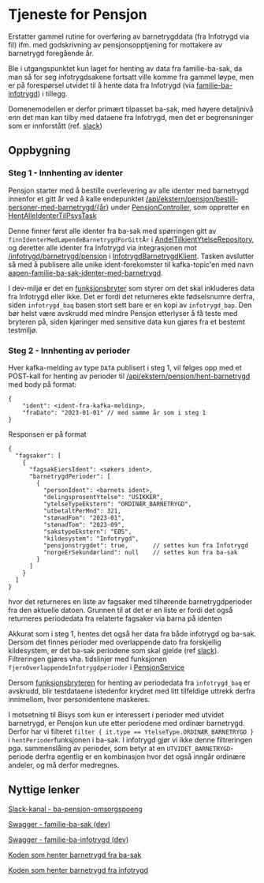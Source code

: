 # Tjeneste for Pensjon

Erstatter gammel rutine for overføring av barnetrygddata (fra Infotrygd via fil) ifm. med godskrivning av pensjonsopptjening for mottakere av barnetrygd foregående år.

Ble i utgangspunktet kun laget for henting av data fra familie-ba-sak, da man så for seg infotrygdsakene fortsatt ville komme fra gammel løype, men er på forespørsel utvidet til å hente data fra Infotrygd (via [familie-ba-infotrygd](https://github.com/navikt/familie-ba-infotrygd)) i tillegg.

Domenemodellen er derfor primært tilpasset ba-sak, med høyere detaljnivå enn det man kan tilby med dataene fra Infotrygd, men det er begrensninger som er innforstått (ref. [slack](https://nav-it.slack.com/archives/C04JGFS9A3E/p1692275651280949?thread_ts=1692272606.816909&cid=C04JGFS9A3E))

## Oppbygning

### Steg 1 - Innhenting av identer

Pensjon starter med å bestille overlevering av alle identer med barnetrygd innenfor et gitt år ved å kalle endepunktet [/api/ekstern/pensjon/bestill-personer-med-barnetrygd/{år}](https://familie-ba-sak.intern.dev.nav.no/swagger-ui/index.html#/pensjon-controller/bestillPersonerMedBarnetrygdForGitt%C3%85rP%C3%A5Kafka) under [PensjonController](PensjonController.kt), som oppretter en [HentAlleIdenterTilPsysTask](../../task/HentAlleIdenterTilPsysTask.kt)

Denne finner først alle identer fra ba-sak med spørringen gitt av `finnIdenterMedLøpendeBarnetrygdForGittÅr` i [AndelTilkjentYtelseRepository](../../kjerne/beregning/domene/AndelTilkjentYtelseRepository.kt), og deretter alle identer fra Infotrygd via integrasjonen mot [/infotrygd/barnetrygd/pensjon](https://familie-ba-infotrygd.intern.dev.nav.no/swagger-ui/index.html#/pensjon-controller/personerMedBarnetrygd) i [InfotrygdBarnetrygdKlient](../../integrasjoner/infotrygd/InfotrygdBarnetrygdKlient.kt). Tasken avslutter så med å publisere alle unike ident-forekomster til kafka-topic'en med navn [aapen-familie-ba-sak-identer-med-barnetrygd](../../../../../../../../../../.nais/kafka/aapen-familie-ba-sak-identer-med-barnetrygd-dev.yaml).

I dev-miljø er det en [funksjonsbryter](https://teamfamilie-unleash-web.iap.nav.cloud.nais.io/projects/default/features/familie-ba-sak.hent-identer-til-psys-fra-infotrygd) som styrer om det skal inkluderes data fra Infotrygd 
eller ikke. Det er fordi det returneres ekte fødselsnumre derfra, siden `infotrygd_baq` basen stort sett bare er en kopi av `infotrygd_bap`. Den bør helst være avskrudd med mindre Pensjon etterlyser å få teste med bryteren på, siden kjøringer med sensitive data kun gjøres fra et bestemt testmiljø.

### Steg 2 - Innhenting av perioder

Hver kafka-melding av type `DATA` publisert i steg 1, vil følges opp med et POST-kall for henting av perioder til [/api/ekstern/pensjon/hent-barnetrygd](https://familie-ba-sak.intern.dev.nav.no/swagger-ui/index.html#/pensjon-controller/hentBarnetrygd) med body på format:
```
{
    "ident": <ident-fra-kafka-melding>,
    "fraDato": "2023-01-01" // med samme år som i steg 1
}
```

Responsen er på format

```
{
  "fagsaker": [
    {
      "fagsakEiersIdent": <søkers ident>,
      "barnetrygdPerioder": [
        {
          "personIdent": <barnets ident>,
          "delingsprosentYtelse": "USIKKER",
          "ytelseTypeEkstern": "ORDINÆR_BARNETRYGD",
          "utbetaltPerMnd": 321,
          "stønadFom": "2023-01",
          "stønadTom": "2023-09",
          "sakstypeEkstern": "EØS",
          "kildesystem": "Infotrygd",
          "pensjonstrygdet": true,       // settes kun fra Infotrygd
          "norgeErSekundærland": null    // settes kun fra ba-sak
        }
      ]
    }
  ]
}
```
hvor det returneres en liste av fagsaker med tilhørende barnetrygdperioder fra den aktuelle datoen. Grunnen til at det er en liste er fordi det også returneres periodedata fra relaterte fagsaker via barna på identen

Akkurat som i steg 1, hentes det også her data fra både infotrygd og ba-sak. Dersom det finnes perioder med overlappende dato fra forskjellig kildesystem, er det ba-sak periodene som skal gjelde (ref [slack](https://nav-it.slack.com/archives/C04JGFS9A3E/p1700725524272959?thread_ts=1700650664.696339&cid=C04JGFS9A3E)). Filtreringen gjøres vha. tidslinjer med funksjonen `fjernOverlappendeInfotrygdperioder` i [PensjonService](PensjonService.kt)

Dersom [funksjonsbryteren](https://teamfamilie-unleash-web.iap.nav.cloud.nais.io/projects/default/features/familie-ba-sak.hent-identer-til-psys-fra-infotrygd) for henting av periodedata fra `infotrygd_baq` er avskrudd,
blir testdataene istedenfor krydret med litt tilfeldige uttrekk derfra innimellom, hvor personidentene maskeres.

I motsetning til Bisys som kun er interessert i perioder med utvidet barnetrygd, er Pensjon kun ute etter periodene med ordinær barnetrygd. Derfor har vi filteret
`filter { it.type == YtelseType.ORDINÆR_BARNETRYGD }` i `hentPerioder`funksjonen i ba-sak. I infotrygd gjør vi ikke denne filtreringen pga. sammenslåing av perioder, som betyr at en `UTVIDET_BARNETRYGD`-periode derfra egentlig er en kombinasjon hvor det også inngår ordinære andeler, og må derfor medregnes.

## Nyttige lenker

[Slack-kanal - ba-pensjon-omsorgspoeng](https://nav-it.slack.com/archives/C04JGFS9A3E)

[Swagger - familie-ba-sak (dev)](https://familie-ba-sak.intern.dev.nav.no/swagger-ui/index.html#/pensjon-controller)

[Swagger - familie-ba-infotrygd (dev)](https://familie-ba-infotrygd.intern.dev.nav.no/swagger-ui/index.html#/pensjon-controller)

[Koden som henter barnetrygd fra ba-sak](PensjonService.kt)

[Koden som henter barnetrygd fra infotrygd](https://github.com/navikt/familie-ba-infotrygd/blob/main/src/main/kotlin/no/nav/familie/ba/infotrygd/service/BarnetrygdService.kt#L171)